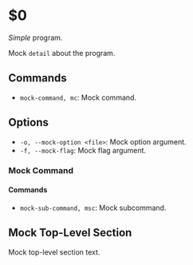 $0
==

*Simple* program.

Mock `detail` about the program.

## Commands

* `mock-command, mc`: Mock command.

## Options

* `-o, --mock-option <file>`: Mock option argument.
* `-f, --mock-flag`: Mock flag argument.

### Mock Command

#### Commands 

* `mock-sub-command, msc`: Mock subcommand.

## Mock Top-Level Section

Mock top-level section text.
